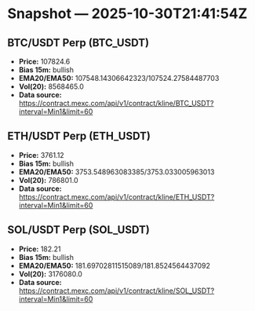 # Snapshot — 2025-10-30T21:41:54Z

## BTC/USDT Perp (BTC_USDT)
- **Price:** 107824.6
- **Bias 15m:** bullish
- **EMA20/EMA50:** 107548.14306642323/107524.27584487703
- **Vol(20):** 8568465.0
- **Data source:** https://contract.mexc.com/api/v1/contract/kline/BTC_USDT?interval=Min1&limit=60

## ETH/USDT Perp (ETH_USDT)
- **Price:** 3761.12
- **Bias 15m:** bullish
- **EMA20/EMA50:** 3753.548963083385/3753.033005963013
- **Vol(20):** 786801.0
- **Data source:** https://contract.mexc.com/api/v1/contract/kline/ETH_USDT?interval=Min1&limit=60

## SOL/USDT Perp (SOL_USDT)
- **Price:** 182.21
- **Bias 15m:** bullish
- **EMA20/EMA50:** 181.69702811515089/181.8524564437092
- **Vol(20):** 3176080.0
- **Data source:** https://contract.mexc.com/api/v1/contract/kline/SOL_USDT?interval=Min1&limit=60
